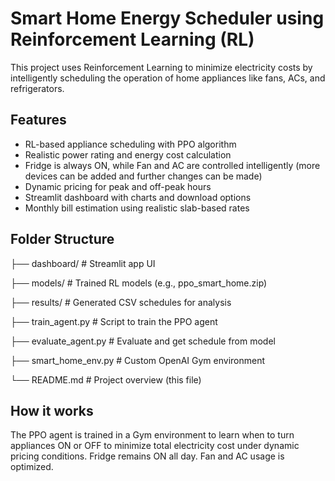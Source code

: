 # Smart Home Energy Scheduler using Reinforcement Learning (RL)

This project uses Reinforcement Learning to minimize electricity costs by intelligently scheduling the operation of home appliances like fans, ACs, and refrigerators.

## Features
- RL-based appliance scheduling with PPO algorithm
- Realistic power rating and energy cost calculation
- Fridge is always ON, while Fan and AC are controlled intelligently (more devices can be added and further changes can be made)
- Dynamic pricing for peak and off-peak hours
- Streamlit dashboard with charts and download options
- Monthly bill estimation using realistic slab-based rates

## Folder Structure
├── dashboard/         # Streamlit app UI

├── models/            # Trained RL models (e.g., ppo_smart_home.zip)

├── results/           # Generated CSV schedules for analysis

├── train_agent.py     # Script to train the PPO agent

├── evaluate_agent.py  # Evaluate and get schedule from model

├── smart_home_env.py  # Custom OpenAI Gym environment

└── README.md          # Project overview (this file)


## How it works
The PPO agent is trained in a Gym environment to learn when to turn appliances ON or OFF to minimize total electricity cost under dynamic pricing conditions. Fridge remains ON all day. Fan and AC usage is optimized.

